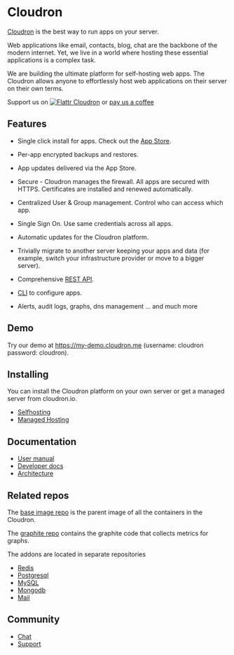 # Cloudron

[Cloudron](https://cloudron.io) is the best way to run apps on your server.

Web applications like email, contacts, blog, chat are the backbone of the modern
internet. Yet, we live in a world where hosting these essential applications is
a complex task.

We are building the ultimate platform for self-hosting web apps. The Cloudron allows
anyone to effortlessly host web applications on their server on their own terms.

Support us on
[![Flattr Cloudron](https://button.flattr.com/flattr-badge-large.png)](https://flattr.com/submit/auto?user_id=cloudron&url=https://cloudron.io&title=Cloudron&tags=opensource&category=software)
or [pay us a coffee](https://www.paypal.com/cgi-bin/webscr?cmd=_s-xclick&hosted_button_id=8982CKNM46D8U)

## Features

* Single click install for apps. Check out the [App Store](https://cloudron.io/appstore.html).

* Per-app encrypted backups and restores.

* App updates delivered via the App Store.

* Secure - Cloudron manages the firewall. All apps are secured with HTTPS. Certificates are
  installed and renewed automatically.

* Centralized User & Group management. Control who can access which app.

* Single Sign On. Use same credentials across all apps.

* Automatic updates for the Cloudron platform.

* Trivially migrate to another server keeping your apps and data (for example, switch your
  infrastructure provider or move to a bigger server).

* Comprehensive [REST API](https://cloudron.io/references/api.html).

* [CLI](https://git.cloudron.io/cloudron/cloudron-cli) to configure apps.

* Alerts, audit logs, graphs, dns management ... and much more

## Demo

Try our demo at https://my-demo.cloudron.me (username: cloudron password: cloudron).

## Installing

You can install the Cloudron platform on your own server or get a managed server
from cloudron.io.

* [Selfhosting](https://cloudron.io/references/selfhosting.html)
* [Managed Hosting](https://cloudron.io/pricing.html)

## Documentation

* [User manual](https://cloudron.io/references/usermanual.html)
* [Developer docs](https://cloudron.io/documentation.html)
* [Architecture](https://cloudron.io/references/architecture.html)

## Related repos

The [base image repo](https://git.cloudron.io/cloudron/docker-base-image) is the parent image of all
the containers in the Cloudron.

The [graphite repo](https://git.cloudron.io/cloudron/docker-graphite) contains the graphite code
that collects metrics for graphs.

The addons are located in separate repositories
* [Redis](https://git.cloudron.io/cloudron/redis-addon)
* [Postgresql](https://git.cloudron.io/cloudron/postgresql-addon)
* [MySQL](https://git.cloudron.io/cloudron/mysql-addon)
* [Mongodb](https://git.cloudron.io/cloudron/mongodb-addon)
* [Mail](https://git.cloudron.io/cloudron/mail-addon)

## Community

* [Chat](https://chat.cloudron.io/)
* [Support](mailto:support@cloudron.io)

